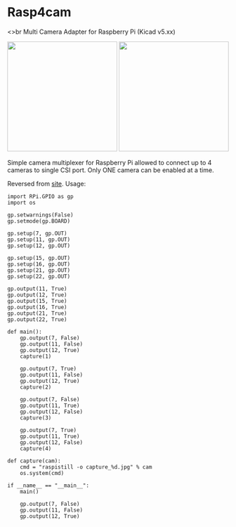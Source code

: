 # Rasp4cam

<>br
Multi Camera Adapter for Raspberry Pi (Kicad v5.xx)
<p>
<img src="https://raw.githubusercontent.com/dodelal/Rasp4cam/master/photos/600x600/RPI_MultiCAM-4.jpg" width="250">
<img src="https://raw.githubusercontent.com/dodelal/Rasp4cam/master/photos/600x600/pcbdesign.png" width="250">

Simple camera multiplexer for Raspberry Pi allowed to connect up to 4 cameras to single CSI port. Only ONE camera can be enabled at a time. 

Reversed from [site](https://www.arducam.com/multi-camera-adapter-module-raspberry-pi/). 
Usage:
```
import RPi.GPIO as gp
import os

gp.setwarnings(False)
gp.setmode(gp.BOARD)

gp.setup(7, gp.OUT)
gp.setup(11, gp.OUT)
gp.setup(12, gp.OUT)

gp.setup(15, gp.OUT)
gp.setup(16, gp.OUT)
gp.setup(21, gp.OUT)
gp.setup(22, gp.OUT)

gp.output(11, True)
gp.output(12, True)
gp.output(15, True)
gp.output(16, True)
gp.output(21, True)
gp.output(22, True)

def main():
    gp.output(7, False)
    gp.output(11, False)
    gp.output(12, True)
    capture(1)

    gp.output(7, True)
    gp.output(11, False)
    gp.output(12, True)
    capture(2)

    gp.output(7, False)
    gp.output(11, True)
    gp.output(12, False)
    capture(3)

    gp.output(7, True)
    gp.output(11, True)
    gp.output(12, False)
    capture(4)

def capture(cam):
    cmd = "raspistill -o capture_%d.jpg" % cam
    os.system(cmd)

if __name__ == "__main__":
    main()

    gp.output(7, False)
    gp.output(11, False)
    gp.output(12, True)
```
